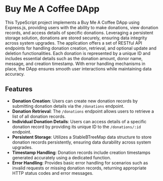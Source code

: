 # Buy Me A Coffee DApp

This TypeScript project implements a Buy Me A Coffee DApp using Express.js, providing users with the ability to make donations, view donation records, and access details of specific donations. Leveraging a persistent storage solution, donations are stored securely, ensuring data integrity across system upgrades. The application offers a set of RESTful API endpoints for handling donation creation, retrieval, and optional update and deletion functionalities. Each donation is represented by a unique ID and includes essential details such as the donation amount, donor name, message, and creation timestamp. With error handling mechanisms in place, the DApp ensures smooth user interactions while maintaining data accuracy.

## Features

- **Donation Creation**: Users can create new donation records by submitting donation details via the `/donations` endpoint.
- **Donation Retrieval**: The `/donations` endpoint allows users to retrieve a list of all donation records.
- **Individual Donation Details**: Users can access details of a specific donation record by providing its unique ID to the `/donations/:id` endpoint.
- **Persistent Storage**: Utilizes a StableBTreeMap data structure to store donation records persistently, ensuring data durability across system upgrades.
- **Timestamp Handling**: Donation records include creation timestamps generated accurately using a dedicated function.
- **Error Handling**: Provides basic error handling for scenarios such as invalid requests or missing donation records, returning appropriate HTTP status codes and error messages.

